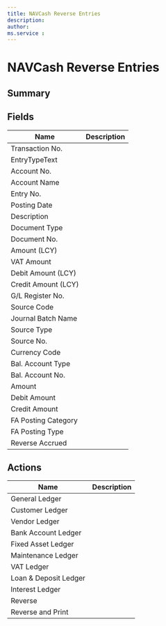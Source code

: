 ```yaml
---
title: NAVCash Reverse Entries
description: 
author: 
ms.service : 
---
```


# NAVCash Reverse Entries

## Summary



## Fields
<!-- You need to leave a space betwenn | your text and | -->

| Name | Description |
| ---- | ---- |
| Transaction No. |   |
| EntryTypeText |   |
| Account No. |   |
| Account Name |   |
| Entry No. |   |
| Posting Date |   |
| Description |   |
| Document Type |   |
| Document No. |   |
| Amount (LCY) |   |
| VAT Amount |   |
| Debit Amount (LCY) |   |
| Credit Amount (LCY) |   |
| G/L Register No. |   |
| Source Code |   |
| Journal Batch Name |   |
| Source Type |   |
| Source No. |   |
| Currency Code |   |
| Bal. Account Type |   |
| Bal. Account No. |   |
| Amount |   |
| Debit Amount |   |
| Credit Amount |   |
| FA Posting Category |   |
| FA Posting Type |   |
| Reverse Accrued |   |

## Actions

| Name | Description |
| ---- | ---- |
| General Ledger |   |
| Customer Ledger |   |
| Vendor Ledger |   |
| Bank Account Ledger |   |
| Fixed Asset Ledger |   |
| Maintenance Ledger |   |
| VAT Ledger |   |
| Loan & Deposit Ledger |   |
| Interest Ledger |   |
| Reverse |   |
| Reverse and Print |   |
